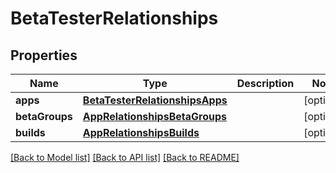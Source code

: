 # BetaTesterRelationships

## Properties
Name | Type | Description | Notes
------------ | ------------- | ------------- | -------------
**apps** | [**BetaTesterRelationshipsApps**](BetaTesterRelationshipsApps.md) |  | [optional] 
**betaGroups** | [**AppRelationshipsBetaGroups**](AppRelationshipsBetaGroups.md) |  | [optional] 
**builds** | [**AppRelationshipsBuilds**](AppRelationshipsBuilds.md) |  | [optional] 

[[Back to Model list]](../README.md#documentation-for-models) [[Back to API list]](../README.md#documentation-for-api-endpoints) [[Back to README]](../README.md)


